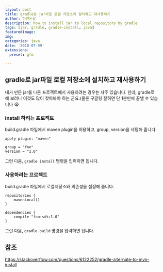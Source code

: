 ```yaml
---
layout: post
title: gradle로 jar파일 로컬 저장소에 설치하고 재사용하기
author: 하얀눈길
description: how to install jar to local repository by gradle
tags: [jar, gradle, gradle-install, java]
featuredImage: 
img: 
categories: java
date: '2018-07-09'
extensions:
  preset: gfm

---
```






## gradle로 jar파일 로컬 저장소에 설치하고 재사용하기

내가 만든 jar를 다른 프로젝트에서 사용하려는 경우는 자주 있습니다.
헌데, gradle로 해 보려니 이것도 많이 찾아봐야 하는 군요.(물론 구글링 잘하면 단 1분만에 끝낼 수 있습니다 :sob:

### install 하려는 프로젝트
build.gradle 파일에서 maven plugin을 허용하고, group, version을 세팅해 줍니다.

    apply plugin: "maven"
    
	group = "foo"
	version = "1.0"	

그런 다음,  `gradle install`  명령을 입력하면 됩니다.


### 사용하려는 프로젝트
build.gradle 파일에서 로컬저장소와 의존성을 설정해 줍니다.

    repositories {
	    mavenLocal()
	}
	
	dependencies {
		compile "foo:sdk:1.0"
	}

그런 다음,  `gradle build` 명령을 입력하면 됩니다.
 
## 참조
https://stackoverflow.com/questions/6122252/gradle-alternate-to-mvn-install


 




